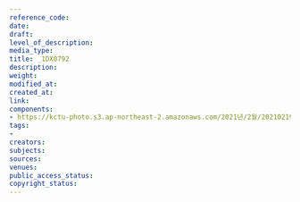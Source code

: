 ```yaml
---
reference_code: 
date: 
draft: 
level_of_description: 
media_type: 
title: _1DX0792
description: 
weight: 
modified_at: 
created_at: 
link: 
components:
- https://kctu-photo.s3.ap-northeast-2.amazonaws.com/2021년/2월/20210219_백기완+선생+발인.영결식.하관/송승현/_1DX0792.jpg
tags:
- 
creators: 
subjects: 
sources: 
venues: 
public_access_status: 
copyright_status: 
---
```

